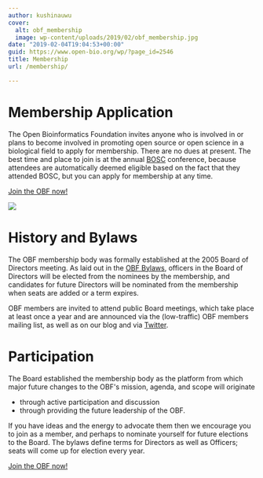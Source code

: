 ```yaml
---
author: kushinauwu
cover:
  alt: obf_membership
  image: wp-content/uploads/2019/02/obf_membership.jpg
date: "2019-02-04T19:04:53+00:00"
guid: https://www.open-bio.org/wp/?page_id=2546
title: Membership
url: /membership/

---
```

# Membership Application

The Open Bioinformatics Foundation invites anyone who is involved in or plans to become involved in promoting open source or open science in a biological field to apply for membership. There are no dues at present. The best time and place to join is at the annual [BOSC](/events/bosc/) conference, because attendees are automatically deemed eligible based on the fact that they attended BOSC, but you can apply for membership at any time.

[Join the OBF now!](https://docs.google.com/forms/d/e/1FAIpQLSflxafcgc7BOLEgppy3h_yMWCIkV_9lJB3Z0a0Y2cJ63sRK-Q/viewform)

![](wp/wp-content/uploads/2019/02/obf_membership.jpg)

# History and Bylaws

The OBF membership body was formally established at the 2005 Board of Directors meeting. As laid out in the [OBF Bylaws](https://github.com/OBF/obf-docs/blob/master/OBF%20Bylaws.md), officers in the Board of Directors will be elected from the nominees by the membership, and candidates for future Directors will be nominated from the membership when seats are added or a term expires.

OBF members are invited to attend public Board meetings, which take place at least once a year and are announced via the (low-traffic) OBF members mailing list, as well as on our blog and via [Twitter](https://twitter.com/obf_news).

# Participation

The Board established the membership body as the platform from which major future changes to the OBF's mission, agenda, and scope will originate

- through active participation and discussion
- through providing the future leadership of the OBF.

If you have ideas and the energy to advocate them then we encourage you to join as a member, and perhaps to nominate yourself for future elections to the Board. The bylaws define terms for Directors as well as Officers; seats will come up for election every year.

[Join the OBF now!](https://docs.google.com/forms/d/e/1FAIpQLSflxafcgc7BOLEgppy3h_yMWCIkV_9lJB3Z0a0Y2cJ63sRK-Q/viewform)
